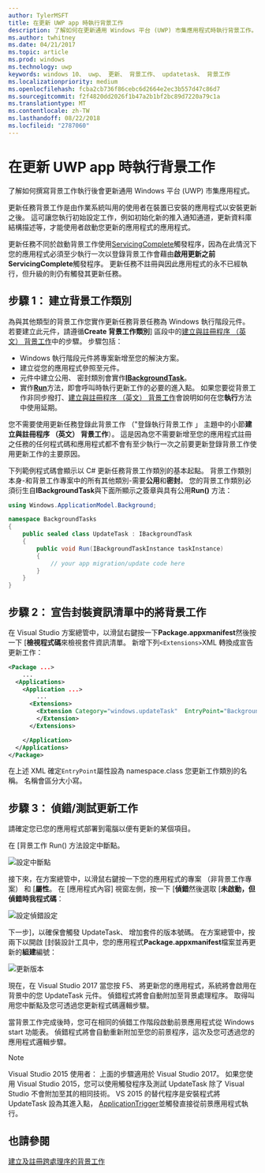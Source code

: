 ```yaml
---
author: TylerMSFT
title: 在更新 UWP app 時執行背景工作
description: 了解如何在更新通用 Windows 平台 (UWP) 市集應用程式時執行背景工作。
ms.author: twhitney
ms.date: 04/21/2017
ms.topic: article
ms.prod: windows
ms.technology: uwp
keywords: windows 10、 uwp、 更新、 背景工作、 updatetask、 背景工作
ms.localizationpriority: medium
ms.openlocfilehash: fcba2cb736f86cebc6d2664e2ec3b557d47c86d7
ms.sourcegitcommit: f2f4820dd2026f1b47a2b1bf2bc89d7220a79c1a
ms.translationtype: MT
ms.contentlocale: zh-TW
ms.lasthandoff: 08/22/2018
ms.locfileid: "2787060"
---
```

# <a name="run-a-background-task-when-your-uwp-app-is-updated"></a>在更新 UWP app 時執行背景工作

了解如何撰寫背景工作執行後會更新通用 Windows 平台 (UWP) 市集應用程式。

更新任務背景工作是由作業系統叫用的使用者在裝置已安裝的應用程式以安裝更新之後。 這可讓您執行初始設定工作，例如初始化新的推入通知通道，更新資料庫結構描述等，才能使用者啟動您更新的應用程式的應用程式。

更新任務不同於啟動背景工作使用[ServicingComplete](https://docs.microsoft.com/uwp/api/Windows.ApplicationModel.Background.SystemTriggerType)觸發程序，因為在此情況下您的應用程式必須至少執行一次以登錄背景工作會藉由**啟用更新之前ServicingComplete**觸發程序。  更新任務不註冊與因此應用程式的永不已經執行，但升級的則仍有觸發其更新任務。

## <a name="step-1-create-the-background-task-class"></a>步驟 1： 建立背景工作類別

為與其他類型的背景工作您實作更新任務背景任務為 Windows 執行階段元件。 若要建立此元件，請遵循**Create 背景工作類別**] 區段中的[建立與註冊程序 （英文） 背景工作](https://docs.microsoft.com/windows/uwp/launch-resume/create-and-register-a-background-task)中的步驟。 步驟包括：

- Windows 執行階段元件將專案新增至您的解決方案。
- 建立從您的應用程式參照至元件。
- 元件中建立公用、 密封類別會實作[**IBackgroundTask**](https://msdn.microsoft.com/library/windows/apps/br224794)。
- 實作[**Run**](https://msdn.microsoft.com/library/windows/apps/br224811)方法，即會呼叫時執行更新工作的必要的進入點。 如果您要從背景工作非同步撥打、[建立與註冊程序 （英文） 背景工作](https://docs.microsoft.com/windows/uwp/launch-resume/create-and-register-a-background-task)會說明如何在您**執行**方法中使用延期。

您不需要使用更新任務登錄此背景工作 （"登錄執行背景工作 」 主題中的小節**建立與註冊程序 （英文） 背景工作**）。 這是因為您不需要新增至您的應用程式註冊之任務的任何程式碼和應用程式都不會有至少執行一次之前要更新登錄背景工作使用更新工作的主要原因。

下列範例程式碼會顯示以 C# 更新任務背景工作類別的基本起點。 背景工作類別本身-和背景工作專案中的所有其他類別-需要**公用**和**密封**。 您的背景工作類別必須衍生自**IBackgroundTask**與下面所顯示之簽章與具有公用**Run()** 方法：

```cs
using Windows.ApplicationModel.Background;

namespace BackgroundTasks
{
    public sealed class UpdateTask : IBackgroundTask
    {
        public void Run(IBackgroundTaskInstance taskInstance)
        {
            // your app migration/update code here
        }
    }
}
```

## <a name="step-2-declare-your-background-task-in-the-package-manifest"></a>步驟 2： 宣告封裝資訊清單中的將背景工作

在 Visual Studio 方案總管中，以滑鼠右鍵按一下**Package.appxmanifest**然後按一下 [**檢視程式碼**來檢視套件資訊清單。 新增下列`<Extensions>`XML 轉換成宣告更新工作：

```XML
<Package ...>
    ...
  <Applications>  
    <Application ...>  
        ...
      <Extensions>  
        <Extension Category="windows.updateTask"  EntryPoint="BackgroundTasks.UpdateTask">  
        </Extension>  
      </Extensions>

    </Application>  
  </Applications>  
</Package>
```

在上述 XML 確定`EntryPoint`屬性設為 namespace.class 您更新工作類別的名稱。 名稱會區分大小寫。

## <a name="step-3-debugtest-your-update-task"></a>步驟 3： 偵錯/測試更新工作

請確定您已您的應用程式部署到電腦以便有更新的某個項目。

在 [背景工作 Run() 方法設定中斷點。

![設定中斷點](images/run-func-breakpoint.png)

接下來，在方案總管中，以滑鼠右鍵按一下您的應用程式的專案 （非背景工作專案） 和 [**屬性**。 在 [應用程式內容] 視窗左側，按一下 [**偵錯**然後選取 [**未啟動，但偵錯時我程式碼**：

![設定偵錯設定](images/do-not-launch-but-debug.png)

下一步]，以確保會觸發 UpdateTask、 增加套件的版本號碼。 在方案總管中，按兩下以開啟 [封裝設計工具中，您的應用程式**Package.appxmanifest**檔案並再更新的**組建**編號：

![更新版本](images/bump-version.png)

現在，在 Visual Studio 2017 當您按 F5、 將更新您的應用程式，系統將會啟用在背景中的您 UpdateTask 元件。 偵錯程式將會自動附加至背景處理程序。 取得叫用您中斷點及您可透過您更新程式碼邏輯步驟。

當背景工作完成後時，您可在相同的偵錯工作階段啟動前景應用程式從 Windows start 功能表。 偵錯程式將會自動重新附加至您的前景程序，這次及您可透過您的應用程式邏輯步驟。

> [!NOTE]
> Visual Studio 2015 使用者： 上面的步驟適用於 Visual Studio 2017。 如果您使用 Visual Studio 2015，您可以使用觸發程序及測試 UpdateTask 除了 Visual Studio 不會附加至其的相同技術。 VS 2015 的替代程序是安裝程式將 UpdateTask 設為其進入點， [ApplicationTrigger](https://docs.microsoft.com/windows/uwp/launch-resume/trigger-background-task-from-app)並觸發直接從前景應用程式執行。

## <a name="see-also"></a>也請參閱

[建立及註冊跨處理序的背景工作](https://docs.microsoft.com/windows/uwp/launch-resume/create-and-register-a-background-task)
